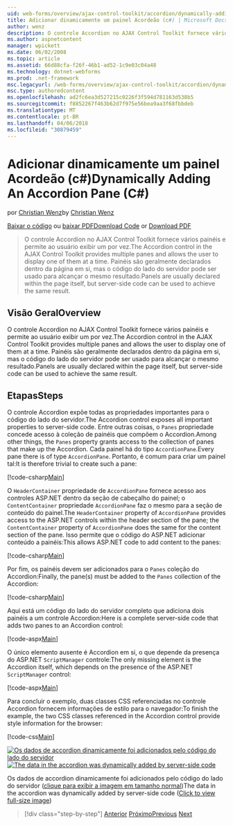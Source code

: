 ```yaml
---
uid: web-forms/overview/ajax-control-toolkit/accordion/dynamically-adding-an-accordion-pane-cs
title: Adicionar dinamicamente um painel Acordeão (c#) | Microsoft Docs
author: wenz
description: O controle Accordion no AJAX Control Toolkit fornece vários painéis e permite ao usuário exibir um por vez. Painéis são normalmente declaradas w...
ms.author: aspnetcontent
manager: wpickett
ms.date: 06/02/2008
ms.topic: article
ms.assetid: 66d88cfa-f26f-46b1-ad52-1c9e03c04a48
ms.technology: dotnet-webforms
ms.prod: .net-framework
msc.legacyurl: /web-forms/overview/ajax-control-toolkit/accordion/dynamically-adding-an-accordion-pane-cs
msc.type: authoredcontent
ms.openlocfilehash: ad2fc6ea3d527215c0226f3f594d781163d538b5
ms.sourcegitcommit: f8852267f463b62d7f975e56bea9aa3f68fbbdeb
ms.translationtype: MT
ms.contentlocale: pt-BR
ms.lasthandoff: 04/06/2018
ms.locfileid: "30879459"
---
```

<a name="dynamically-adding-an-accordion-pane-c"></a><span data-ttu-id="0d9d9-104">Adicionar dinamicamente um painel Acordeão (c#)</span><span class="sxs-lookup"><span data-stu-id="0d9d9-104">Dynamically Adding An Accordion Pane (C#)</span></span>
====================
<span data-ttu-id="0d9d9-105">por [Christian Wenz](https://github.com/wenz)</span><span class="sxs-lookup"><span data-stu-id="0d9d9-105">by [Christian Wenz](https://github.com/wenz)</span></span>

<span data-ttu-id="0d9d9-106">[Baixar o código](http://download.microsoft.com/download/5/6/d/56d50cef-2011-4c8f-9891-7edc6dc57df9/Accordion2.cs.zip) ou [baixar PDF](http://download.microsoft.com/download/6/7/1/6718d452-ff89-4d3f-a90e-c74ec2d636a3/accordion2CS.pdf)</span><span class="sxs-lookup"><span data-stu-id="0d9d9-106">[Download Code](http://download.microsoft.com/download/5/6/d/56d50cef-2011-4c8f-9891-7edc6dc57df9/Accordion2.cs.zip) or [Download PDF](http://download.microsoft.com/download/6/7/1/6718d452-ff89-4d3f-a90e-c74ec2d636a3/accordion2CS.pdf)</span></span>

> <span data-ttu-id="0d9d9-107">O controle Accordion no AJAX Control Toolkit fornece vários painéis e permite ao usuário exibir um por vez.</span><span class="sxs-lookup"><span data-stu-id="0d9d9-107">The Accordion control in the AJAX Control Toolkit provides multiple panes and allows the user to display one of them at a time.</span></span> <span data-ttu-id="0d9d9-108">Painéis são geralmente declarados dentro da página em si, mas o código do lado do servidor pode ser usado para alcançar o mesmo resultado.</span><span class="sxs-lookup"><span data-stu-id="0d9d9-108">Panels are usually declared within the page itself, but server-side code can be used to achieve the same result.</span></span>


## <a name="overview"></a><span data-ttu-id="0d9d9-109">Visão Geral</span><span class="sxs-lookup"><span data-stu-id="0d9d9-109">Overview</span></span>

<span data-ttu-id="0d9d9-110">O controle Accordion no AJAX Control Toolkit fornece vários painéis e permite ao usuário exibir um por vez.</span><span class="sxs-lookup"><span data-stu-id="0d9d9-110">The Accordion control in the AJAX Control Toolkit provides multiple panes and allows the user to display one of them at a time.</span></span> <span data-ttu-id="0d9d9-111">Painéis são geralmente declarados dentro da página em si, mas o código do lado do servidor pode ser usado para alcançar o mesmo resultado.</span><span class="sxs-lookup"><span data-stu-id="0d9d9-111">Panels are usually declared within the page itself, but server-side code can be used to achieve the same result.</span></span>

## <a name="steps"></a><span data-ttu-id="0d9d9-112">Etapas</span><span class="sxs-lookup"><span data-stu-id="0d9d9-112">Steps</span></span>

<span data-ttu-id="0d9d9-113">O controle Accordion expõe todas as propriedades importantes para o código do lado do servidor.</span><span class="sxs-lookup"><span data-stu-id="0d9d9-113">The Accordion control exposes all important properties to server-side code.</span></span> <span data-ttu-id="0d9d9-114">Entre outras coisas, o `Panes` propriedade concede acesso à coleção de painéis que compõem o Accordion.</span><span class="sxs-lookup"><span data-stu-id="0d9d9-114">Among other things, the `Panes` property grants access to the collection of panes that make up the Accordion.</span></span> <span data-ttu-id="0d9d9-115">Cada painel há do tipo `AccordionPane`.</span><span class="sxs-lookup"><span data-stu-id="0d9d9-115">Every pane there is of type `AccordionPane`.</span></span> <span data-ttu-id="0d9d9-116">Portanto, é comum para criar um painel tal:</span><span class="sxs-lookup"><span data-stu-id="0d9d9-116">It is therefore trivial to create such a pane:</span></span>

[!code-csharp[Main](dynamically-adding-an-accordion-pane-cs/samples/sample1.cs)]

<span data-ttu-id="0d9d9-117">O `HeaderContainer` propriedade de `AccordionPane` fornece acesso aos controles ASP.NET dentro da seção de cabeçalho do painel; o `ContentContainer` propriedade `AccordionPane` faz o mesmo para a seção de conteúdo do painel.</span><span class="sxs-lookup"><span data-stu-id="0d9d9-117">The `HeaderContainer` property of `AccordionPane` provides access to the ASP.NET controls within the header section of the pane; the `ContentContainer` property of `AccordionPane` does the same for the content section of the pane.</span></span> <span data-ttu-id="0d9d9-118">Isso permite que o código do ASP.NET adicionar conteúdo a painéis:</span><span class="sxs-lookup"><span data-stu-id="0d9d9-118">This allows ASP.NET code to add content to the panes:</span></span>

[!code-csharp[Main](dynamically-adding-an-accordion-pane-cs/samples/sample2.cs)]

<span data-ttu-id="0d9d9-119">Por fim, os painéis devem ser adicionados para o `Panes` coleção do Accordion:</span><span class="sxs-lookup"><span data-stu-id="0d9d9-119">Finally, the pane(s) must be added to the `Panes` collection of the Accordion:</span></span>

[!code-csharp[Main](dynamically-adding-an-accordion-pane-cs/samples/sample3.cs)]

<span data-ttu-id="0d9d9-120">Aqui está um código do lado do servidor completo que adiciona dois painéis a um controle Accordion:</span><span class="sxs-lookup"><span data-stu-id="0d9d9-120">Here is a complete server-side code that adds two panes to an Accordion control:</span></span>

[!code-aspx[Main](dynamically-adding-an-accordion-pane-cs/samples/sample4.aspx)]

<span data-ttu-id="0d9d9-121">O único elemento ausente é Accordion em si, o que depende da presença do ASP.NET `ScriptManager` controle:</span><span class="sxs-lookup"><span data-stu-id="0d9d9-121">The only missing element is the Accordion itself, which depends on the presence of the ASP.NET `ScriptManager` control:</span></span>

[!code-aspx[Main](dynamically-adding-an-accordion-pane-cs/samples/sample5.aspx)]

<span data-ttu-id="0d9d9-122">Para concluir o exemplo, duas classes CSS referenciadas no controle Accordion fornecem informações de estilo para o navegador:</span><span class="sxs-lookup"><span data-stu-id="0d9d9-122">To finish the example, the two CSS classes referenced in the Accordion control provide style information for the browser:</span></span>

[!code-css[Main](dynamically-adding-an-accordion-pane-cs/samples/sample6.css)]


<span data-ttu-id="0d9d9-123">[![Os dados de accordion dinamicamente foi adicionados pelo código do lado do servidor](dynamically-adding-an-accordion-pane-cs/_static/image2.png)](dynamically-adding-an-accordion-pane-cs/_static/image1.png)</span><span class="sxs-lookup"><span data-stu-id="0d9d9-123">[![The data in the accordion was dynamically added by server-side code](dynamically-adding-an-accordion-pane-cs/_static/image2.png)](dynamically-adding-an-accordion-pane-cs/_static/image1.png)</span></span>

<span data-ttu-id="0d9d9-124">Os dados de accordion dinamicamente foi adicionados pelo código do lado do servidor ([clique para exibir a imagem em tamanho normal](dynamically-adding-an-accordion-pane-cs/_static/image3.png))</span><span class="sxs-lookup"><span data-stu-id="0d9d9-124">The data in the accordion was dynamically added by server-side code ([Click to view full-size image](dynamically-adding-an-accordion-pane-cs/_static/image3.png))</span></span>

> [!div class="step-by-step"]
> <span data-ttu-id="0d9d9-125">[Anterior](databinding-to-an-accordion-cs.md)
> [Próximo](databinding-to-an-accordion-vb.md)</span><span class="sxs-lookup"><span data-stu-id="0d9d9-125">[Previous](databinding-to-an-accordion-cs.md)
[Next](databinding-to-an-accordion-vb.md)</span></span>
